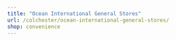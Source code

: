 ```yaml
---
title: "Ocean International General Stores"
url: /colchester/ocean-international-general-stores/
shop: convenience
---
```

